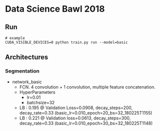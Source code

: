 # Data Science Bawl 2018

## Run
    # example
    CUDA_VISIBLE_DEVICES=0 python train.py run --model=basic


## Architectures

### Segmentation

- network_basic
  - FCN. 4 convolution + 1 convolution, multiple feature concatenation.
  - HyperParameters
    - lr=0.01
    - batchsize=32
  - LB : 0.195 @ Validation Loss=0.0908, decay_steps=200, decay_rate=0.33 (basic_lr=0.010_epoch=20_bs=32_180225T1155)
  - LB : 0.221 @ Validation loss=0.0613, decay_steps=300, decay_rate=0.33 (basic_lr=0.010_epoch=30_bs=32_180225T1148) 
